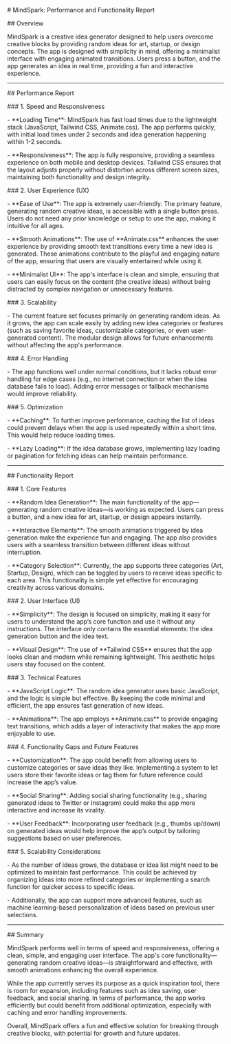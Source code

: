 \# MindSpark: Performance and Functionality Report



\## Overview



MindSpark is a creative idea generator designed to help users overcome creative blocks by providing random ideas for art, startup, or design concepts. The app is designed with simplicity in mind, offering a minimalist interface with engaging animated transitions. Users press a button, and the app generates an idea in real time, providing a fun and interactive experience.



---



\## Performance Report



\### 1. Speed and Responsiveness

\- \*\*Loading Time\*\*: MindSpark has fast load times due to the lightweight stack (JavaScript, Tailwind CSS, Animate.css). The app performs quickly, with initial load times under 2 seconds and idea generation happening within 1-2 seconds.

\- \*\*Responsiveness\*\*: The app is fully responsive, providing a seamless experience on both mobile and desktop devices. Tailwind CSS ensures that the layout adjusts properly without distortion across different screen sizes, maintaining both functionality and design integrity.



\### 2. User Experience (UX)

\- \*\*Ease of Use\*\*: The app is extremely user-friendly. The primary feature, generating random creative ideas, is accessible with a single button press. Users do not need any prior knowledge or setup to use the app, making it intuitive for all ages.

\- \*\*Smooth Animations\*\*: The use of \*\*Animate.css\*\* enhances the user experience by providing smooth text transitions every time a new idea is generated. These animations contribute to the playful and engaging nature of the app, ensuring that users are visually entertained while using it.

\- \*\*Minimalist UI\*\*: The app's interface is clean and simple, ensuring that users can easily focus on the content (the creative ideas) without being distracted by complex navigation or unnecessary features.



\### 3. Scalability

\- The current feature set focuses primarily on generating random ideas. As it grows, the app can scale easily by adding new idea categories or features (such as saving favorite ideas, customizable categories, or even user-generated content). The modular design allows for future enhancements without affecting the app's performance.



\### 4. Error Handling

\- The app functions well under normal conditions, but it lacks robust error handling for edge cases (e.g., no internet connection or when the idea database fails to load). Adding error messages or fallback mechanisms would improve reliability.



\### 5. Optimization

\- \*\*Caching\*\*: To further improve performance, caching the list of ideas could prevent delays when the app is used repeatedly within a short time. This would help reduce loading times.

\- \*\*Lazy Loading\*\*: If the idea database grows, implementing lazy loading or pagination for fetching ideas can help maintain performance.



---



\## Functionality Report



\### 1. Core Features

\- \*\*Random Idea Generation\*\*: The main functionality of the app—generating random creative ideas—is working as expected. Users can press a button, and a new idea for art, startup, or design appears instantly.

\- \*\*Interactive Elements\*\*: The smooth animations triggered by idea generation make the experience fun and engaging. The app also provides users with a seamless transition between different ideas without interruption.

\- \*\*Category Selection\*\*: Currently, the app supports three categories (Art, Startup, Design), which can be toggled by users to receive ideas specific to each area. This functionality is simple yet effective for encouraging creativity across various domains.



\### 2. User Interface (UI)

\- \*\*Simplicity\*\*: The design is focused on simplicity, making it easy for users to understand the app’s core function and use it without any instructions. The interface only contains the essential elements: the idea generation button and the idea text.

\- \*\*Visual Design\*\*: The use of \*\*Tailwind CSS\*\* ensures that the app looks clean and modern while remaining lightweight. This aesthetic helps users stay focused on the content.



\### 3. Technical Features

\- \*\*JavaScript Logic\*\*: The random idea generator uses basic JavaScript, and the logic is simple but effective. By keeping the code minimal and efficient, the app ensures fast generation of new ideas.

\- \*\*Animations\*\*: The app employs \*\*Animate.css\*\* to provide engaging text transitions, which adds a layer of interactivity that makes the app more enjoyable to use.



\### 4. Functionality Gaps and Future Features

\- \*\*Customization\*\*: The app could benefit from allowing users to customize categories or save ideas they like. Implementing a system to let users store their favorite ideas or tag them for future reference could increase the app’s value.

\- \*\*Social Sharing\*\*: Adding social sharing functionality (e.g., sharing generated ideas to Twitter or Instagram) could make the app more interactive and increase its virality.

\- \*\*User Feedback\*\*: Incorporating user feedback (e.g., thumbs up/down) on generated ideas would help improve the app’s output by tailoring suggestions based on user preferences.



\### 5. Scalability Considerations

\- As the number of ideas grows, the database or idea list might need to be optimized to maintain fast performance. This could be achieved by organizing ideas into more refined categories or implementing a search function for quicker access to specific ideas.

\- Additionally, the app can support more advanced features, such as machine learning-based personalization of ideas based on previous user selections.



---



\## Summary



MindSpark performs well in terms of speed and responsiveness, offering a clean, simple, and engaging user interface. The app's core functionality—generating random creative ideas—is straightforward and effective, with smooth animations enhancing the overall experience.



While the app currently serves its purpose as a quick inspiration tool, there is room for expansion, including features such as idea saving, user feedback, and social sharing. In terms of performance, the app works efficiently but could benefit from additional optimization, especially with caching and error handling improvements.



Overall, MindSpark offers a fun and effective solution for breaking through creative blocks, with potential for growth and future updates.



